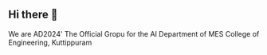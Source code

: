 ## Hi there 👋

We are AD2024' The Official Gropu for the AI Department of MES College of Engineering, Kuttippuram
